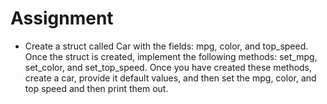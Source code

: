 # Assignment

- Create a struct called Car with the fields: mpg, color, and top_speed. Once the struct is created, implement the following methods: set_mpg, set_color, and set_top_speed. Once you have created these methods, create a car, provide it default values, and then set the mpg, color, and top speed and then print them out.

